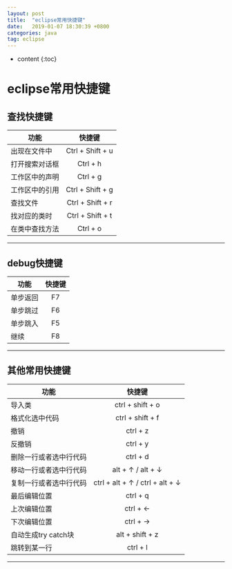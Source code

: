 ```yaml
---
layout: post
title:  "eclipse常用快捷键"
date:   2019-01-07 18:30:39 +0800
categories: java
tag: eclipse
---
```


* content
{:toc}


# eclipse常用快捷键 #

## 查找快捷键 ##

| 功能|快捷键 |
| -------- |:-----:|
| 出现在文件中 | Ctrl + Shift + u |
| 打开搜索对话框 | Ctrl + h |
| 工作区中的声明 | Ctrl + g |
| 工作区中的引用 | Ctrl + Shift + g |
| 查找文件 | Ctrl + Shift + r |
| 找对应的类时 | Ctrl + Shift + t |
| 在类中查找方法 | Ctrl + o |

----------


## debug快捷键 ##

| 功能|快捷键 |
| -------- |:-----:|
| 单步返回 | F7 |
| 单步跳过 | F6 |
| 单步跳入 | F5 |
| 继续 | F8  |

----------


## 其他常用快捷键 ##

| 功能|快捷键 |
| -------- |:-----:|
| 导入类 | ctrl + shift + o |
| 格式化选中代码 | ctrl + shift + f |
| 撤销 | ctrl + z |
| 反撤销 | ctrl + y |
| 删除一行或者选中行代码 | ctrl + d |
| 移动一行或者选中行代码 | alt + ↑ / alt + ↓ |
| 复制一行或者选中行代码 | ctrl + alt + ↑ / ctrl + alt + ↓ |
| 最后编辑位置 | ctrl + q |
| 上次编辑位置 | ctrl + ← |
| 下次编辑位置 | ctrl + → |
| 自动生成try catch块 | alt + shift + z |
| 跳转到某一行 | ctrl + l |

----------

